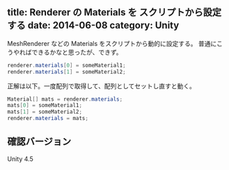 title: Renderer の Materials を スクリプトから設定する
date: 2014-06-08
category: Unity
---

MeshRenderer などの Materials をスクリプトから動的に設定する。
普通にこうやればできるかなと思ったが、できず。

``` csharp
renderer.materials[0] = someMaterial1;
renderer.materials[1] = someMaterial2;
```


正解は以下。一度配列で取得して、配列としてセットし直すと動く。
``` csharp
Material[] mats = renderer.materials;
mats[0] = someMaterial1;
mats[1] = someMaterial2;
renderer.materials = mats;
```

## 確認バージョン

Unity 4.5